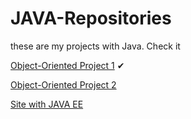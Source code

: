 # JAVA-Repositories
 these are my projects with Java. Check it

<a href="https://github.com/ArthurAlesi/JAVA-OO-Project-1">Object-Oriented Project 1</a> ✔ <br>

<a href="https://github.com/ArthurAlesi/JAVA-OO-Project-2">Object-Oriented Project 2</a> <br>

<a href="https://github.com/ArthurAlesi/JAVA-Site-EE">Site with JAVA EE </a> <br>
